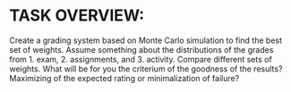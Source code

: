 # TASK OVERVIEW:
Create a grading system based on Monte Carlo simulation to find the best set of weights. 
Assume something about the distributions of the grades from 1. exam, 2. assignments, and 3. activity. 
Compare different sets of weights. 
What will be for you the criterium of the goodness of the results? Maximizing of the expected rating or minimalization of failure? 
